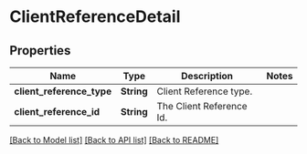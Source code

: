 # ClientReferenceDetail

## Properties

Name | Type | Description | Notes
------------ | ------------- | ------------- | -------------
**client_reference_type** | **String** | Client Reference type. | 
**client_reference_id** | **String** | The Client Reference Id. | 

[[Back to Model list]](../README.md#documentation-for-models) [[Back to API list]](../README.md#documentation-for-api-endpoints) [[Back to README]](../README.md)


